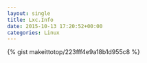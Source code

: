```yaml
---
layout: single                                                                                                              
title: Lxc.Info                                                                                                                       
date: 2015-10-13 17:20:52+00:00                                                                                                                        
categories: Linux                                                                                                                
---                                                                                                                              
```


{% gist makeittotop/223fff4e9a18b1d955c8 %}                                                                                                           


